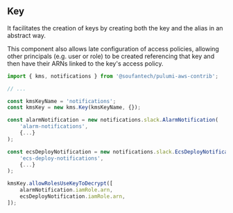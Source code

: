Key
---

It facilitates the creation of keys by creating both the key and the alias in an abstract way.

This component also allows late configuration of access policies, allowing other principals (e.g. user or role) to be created referencing that key and then have their ARNs linked to the key's access policy.

```typescript
import { kms, notifications } from '@soufantech/pulumi-aws-contrib';

// ...

const kmsKeyName = 'notifications';
const kmsKey = new kms.Key(kmsKeyName, {});

const alarmNotification = new notifications.slack.AlarmNotification(
    'alarm-notifications',
    {...}
);

const ecsDeployNotification = new notifications.slack.EcsDeployNotification(
    'ecs-deploy-notifications',
    {...}
);

kmsKey.allowRolesUseKeyToDecrypt([
    alarmNotification.iamRole.arn,
    ecsDeployNotification.iamRole.arn,
]);
```
